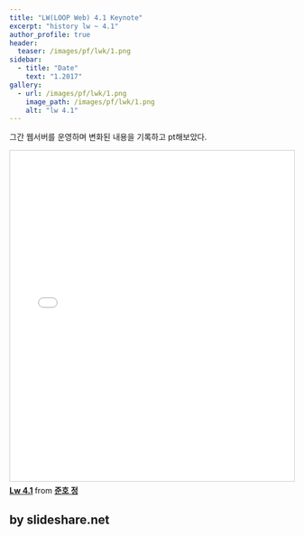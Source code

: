 ```yaml
---
title: "LW(LOOP Web) 4.1 Keynote"
excerpt: "history lw ~ 4.1"
author_profile: true
header:
  teaser: /images/pf/lwk/1.png
sidebar:
  - title: "Date"
    text: "1.2017"
gallery:
  - url: /images/pf/lwk/1.png
    image_path: /images/pf/lwk/1.png
    alt: "lw 4.1"
---
```


그간 웹서버를 운영하며 변화된 내용을 기록하고 pt해보았다.

<iframe src="//www.slideshare.net/slideshow/embed_code/key/wsiIS6biBUOocf" width="700" height="585" frameborder="0" marginwidth="0" marginheight="0" scrolling="no" style="border:1px solid #CCC; border-width:1px; margin-bottom:5px; max-width: 100%;" allowfullscreen> </iframe> <div style="margin-bottom:5px"> <strong> <a href="//www.slideshare.net/secret/wsiIS6biBUOocf" title="Lw 4.1" target="_blank">Lw 4.1</a> </strong> from <strong><a target="_blank" href="//www.slideshare.net/fkkmemi">준호 정</a></strong> </div>

## by slideshare.net

